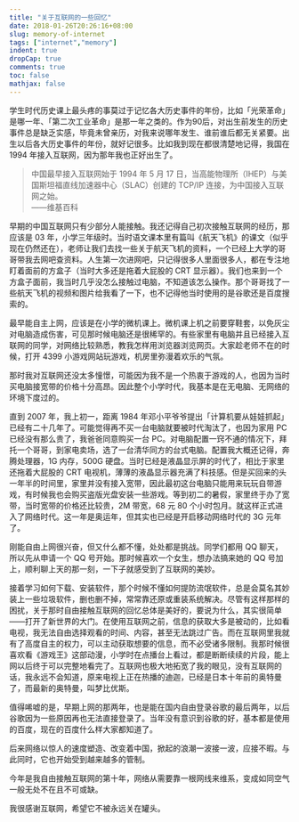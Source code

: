 ```yaml
---
title: "关于互联网的一些回忆"
date: 2018-01-26T20:26:16+08:00
slug: memory-of-internet
tags: ["internet","memory"]
indent: true
dropCap: true
comments: true
toc: false
mathjax: false
---
```


学生时代历史课上最头疼的事莫过于记忆各大历史事件的年份，比如「光荣革命」是哪一年、「第二次工业革命」是那一年之类的。作为90后，对出生前发生的历史事件总是缺乏实感，毕竟未曾亲历，对我来说哪年发生、谁前谁后都无关紧要。出生以后各大历史事件的年份，就好记很多。比如我到现在都很清楚地记得，我国在 1994 年接入互联网，因为那年我也正好出生了。

<!--more-->

>中国最早接入互联网始于 1994 年 5 月 17 日，当高能物理所（IHEP）与美国斯坦福直线加速器中心（SLAC）创建的 TCP/IP 连接，为中国接入互联网之始。<br> ——维基百科

早期的中国互联网只有少部分人能接触。我还记得自己初次接触互联网的经历，那应该是 03 年，小学三年级时。当时语文课本里有篇叫《航天飞机》的课文（似乎现在仍然还在），老师让我们去找一些关于航天飞机的资料，一个已经上大学的哥哥带我去网吧查资料。人生第一次进网吧，只记得很多人里面很多人，都在专注地盯着面前的方盒子（当时大多还是拖着大屁股的 CRT 显示器）。我们也来到一个方盒子面前，我当时几乎没怎么接触过电脑，不知道该怎么操作。那个哥哥找了一些航天飞机的视频和图片给我看了一下，也不记得他当时使用的是谷歌还是百度搜索的。

最早能自主上网，应该是在小学的微机课上。微机课上机之前要穿鞋套，以免灰尘对电脑造成伤害，可见那时候电脑还是很稀罕的。有些家里有电脑并且已经接入互联网的同学，对网络比较熟悉，教我怎样用浏览器浏览网页。大家趁老师不在的时候，打开 4399 小游戏网站玩游戏，机房里弥漫着欢乐的气氛。

那时我对互联网还没太多憧憬，可能因为我不是一个热衷于游戏的人，也因为当时买电脑接宽带的价格十分高昂。因此整个小学时代，我基本是在无电脑、无网络的环境下度过的。

直到 2007 年，我上初一，距离 1984 年邓小平爷爷提出「计算机要从娃娃抓起」已经有二十几年了。可能觉得再不买一台电脑就要被时代淘汰了，也因为家用 PC 已经没有那么贵了，我爸爸同意购买一台 PC。对电脑配置一窍不通的情况下，拜托一个哥哥，到家电卖场，选了一台清华同方的台式电脑。配置我大概还记得，奔腾处理器，1G 内存，500G 硬盘。当时已经是液晶显示屏的时代了，相比于家里还拖着大屁股的 CRT 电视机，薄薄的液晶显示器充满了科技感。但是买回来的头一年半的时间里，家里并没有接入宽带，因此最初这台电脑只能用来玩玩自带游戏，有时候我也会购买盗版光盘安装一些游戏。等到初二的暑假，家里终于办了宽带，当时宽带的价格还比较贵，2M 带宽，68 元 80 个小时包月。就这样正式进入了网络时代。这一年是奥运年，但其实也已经是开启移动网络时代的 3G 元年了。

刚能自由上网很兴奋，但又什么都不懂，处处都是挑战。同学们都用 QQ 聊天，所以先从申请一个 QQ 号开始。那时候喜欢一个女生，想办法搞来她的 QQ 号加上，顺利聊上天的那一刻，一下子就感受到了互联网的美妙。

接着学习如何下载、安装软件，那个时候不懂如何提防流氓软件，总是会莫名其妙装上一些垃圾软件，删也删不掉，常常靠还原或重装系统解决。尽管有这样那样的困扰，关于那时自由接触互联网的回忆总体是美好的，要说为什么，其实很简单——打开了新世界的大门。在使用互联网之前，信息的获取大多是被动的，比如看电视，我无法自由选择观看的时间、内容，甚至无法跳过广告。而在互联网里我就有了高度自主的权力，可以主动获取想要的信息，而不必受诸多限制。我那时候很喜欢看《游戏王》这部动漫，小学时在点播台上看过，都是断断续续的片段，能上网以后终于可以完整地看完了。互联网也极大地拓宽了我的眼见，没有互联网的话，我永远不会知道，原来电视上正在热播的迪迦，已经是日本十年前的奥特曼了，而最新的奥特曼，叫梦比优斯。

值得唏嘘的是，早期上网的那两年，也是能在国内自由登录谷歌的最后两年，以后谷歌因为一些原因再也无法直接登录了。当年没有意识到谷歌的好，基本都是使用的百度，现在的百度什么样大家都知道了。

后来网络以惊人的速度塑造、改变着中国，掀起的浪潮一波接一波，应接不暇。与此同时，它也开始受到越来越多的管制。

今年是我自由接触互联网的第十年，网络从需要靠一根网线来维系，变成如同空气一般无处不在且不可或缺。

我很感谢互联网，希望它不被永远关在罐头。